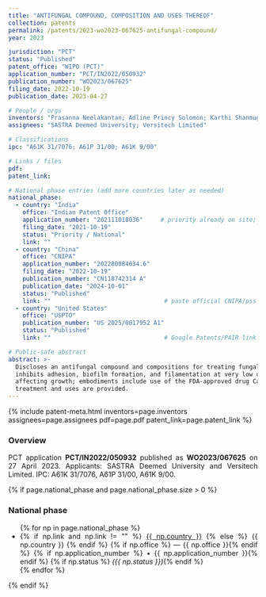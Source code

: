 ```yaml
---
title: "ANTIFUNGAL COMPOUND, COMPOSITION AND USES THEREOF"
collection: patents
permalink: /patents/2023-wo2023-067625-antifungal-compound/
year: 2023

jurisdiction: "PCT"
status: "Published"
patent_office: "WIPO (PCT)"
application_number: "PCT/IN2022/050932"
publication_number: "WO2023/067625"
filing_date: 2022-10-19
publication_date: 2023-04-27

# People / orgs
inventors: "Prasanna Neelakantan; Adline Princy Solomon; Karthi Shanmugam"
assignees: "SASTRA Deemed University; Versitech Limited"

# Classifications
ipc: "A61K 31/7076; A61P 31/00; A61K 9/00"

# Links / files
pdf:
patent_link:

# National phase entries (add more countries later as needed)
national_phase:
  - country: "India"
    office: "Indian Patent Office"
    application_number: "202111018036"     # priority already on site; add NP number when assigned
    filing_date: "2021-10-19"
    status: "Priority / National"
    link: ""
  - country: "China"
    office: "CNIPA"
    application_number: "202280084034.6"
    filing_date: "2022-10-19"
    publication_number: "CN118742314 A"
    publication_date: "2024-10-01"
    status: "Published"
    link: ""                                # paste official CNIPA/pss link if you have it
  - country: "United States"
    office: "USPTO"
    publication_number: "US 2025/0017952 A1"
    status: "Published"
    link: ""                                # Google Patents/PAIR link if available

# Public-safe abstract
abstract: >-
  Discloses an antifungal compound and compositions for treating fungal disease. The compound
  inhibits adhesion, biofilm formation, and filamentation at very low concentrations without
  affecting growth; embodiments include use of the FDA-approved drug Cangrelor. Methods of
  treatment and uses are provided.
---
```


{% include patent-meta.html inventors=page.inventors assignees=page.assignees pdf=page.pdf patent_link=page.patent_link %}

<div align="justify">

### Overview
<p>
PCT application <strong>PCT/IN2022/050932</strong> published as <strong>WO2023/067625</strong> on 27 April 2023. Applicants: SASTRA Deemed University and Versitech Limited. IPC: A61K 31/7076, A61P 31/00, A61K 9/00.
</p>

{% if page.national_phase and page.national_phase.size > 0 %}
<h3>National phase</h3>
<ul>
  {% for np in page.national_phase %}
  <li>
    {% if np.link and np.link != "" %}
      <a href="{{ np.link }}" target="_blank" rel="noopener">{{ np.country }}</a>
    {% else %}
      {{ np.country }}
    {% endif %}
    {% if np.office %} — {{ np.office }}{% endif %}
    {% if np.application_number %} • {{ np.application_number }}{% endif %}
    {% if np.status %} <em>({{ np.status }})</em>{% endif %}
  </li>
  {% endfor %}
</ul>
{% endif %}

</div>
